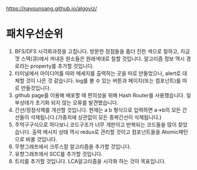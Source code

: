 https://nayounsang.github.io/algoviz/

# 패치우선순위

1. BFS/DFS 시각화과정을 고칩니다. 방문한 정점들을 좀더 진한 색으로 칠하고, 지금껏 스택(큐)에서 꺼내온 원소들은 원래색대로 칠할 것입니다. 알고리즘 정보 역시 경로라는 property를 추가할 것입니다.
2. 터미널에서 아이디어를 따와 메세지를 출력하는 곳을 따로 만들었으나, alert로 대체할 것이 나은 것 같습니다. log를 볼 수 있는 버튼과 페이지(또는 컴포넌트)를 따로 만들것입니다.
3. github page를 이용해 배포할 때 편의성을 위해 Hash Router를 사용했습니다. 일부상태가 초기화 되지 않는 오류를 발견했습니다.
4. 간선/정점삭제를 개선할 것입니다. 현재는 a b 형식으로 입력하면 a->b의 모든 간선들이 삭제됩니다.(가중치에 상관없이 모든 중복간선이 삭제됩니다.)
5. 주먹구구식으로 하다보니 코드구조가 너무 개판이고 반복되는 코드들을 많이 찾았습니다. 출력 메시지 상태 역시 redux로 관리할 것이고 컴포넌트들을 Atomic패턴으로 바꿀 것입니다.
6. 무향그래프에서 크루스칼 알고리즘을 추가할 것입니다.
7. 유향그래프에서 SCC를 추가할 것입니다.
8. 트리를 추가할 것입니다. LCA알고리즘을 시각화 하는 것이 목표입니다.

